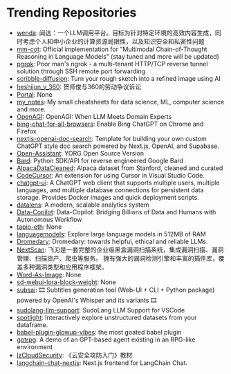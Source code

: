 # Trending Repositories

- [wenda](https://github.com/wenda-LLM/wenda): 闻达：一个LLM调用平台。目标为针对特定环境的高效内容生成，同时考虑个人和中小企业的计算资源局限性，以及知识安全和私密性问题
- [mm-cot](https://github.com/amazon-science/mm-cot): Official implementation for "Multimodal Chain-of-Thought Reasoning in Language Models" (stay tuned and more will be updated)
- [pgrok](https://github.com/pgrok/pgrok): Poor man's ngrok - a multi-tenant HTTP/TCP reverse tunnel solution through SSH remote port forwarding
- [scribble-diffusion](https://github.com/replicate/scribble-diffusion): Turn your rough sketch into a refined image using AI
- [heshijun_v_360](https://github.com/hax/heshijun_v_360): 贺师俊与360的劳动争议诉讼
- [Portal](https://github.com/lxfater/Portal): None
- [my_notes](https://github.com/merveenoyan/my_notes): My small cheatsheets for data science, ML, computer science and more.
- [OpenAGI](https://github.com/agiresearch/OpenAGI): OpenAGI: When LLM Meets Domain Experts
- [bing-chat-for-all-browsers](https://github.com/anaclumos/bing-chat-for-all-browsers): Enable Bing ChatGPT on Chrome and Firefox
- [nextjs-openai-doc-search](https://github.com/supabase-community/nextjs-openai-doc-search): Template for building your own custom ChatGPT style doc search powered by Next.js, OpenAI, and Supabase.
- [Open-Assistant](https://github.com/YORG-AI/Open-Assistant): YORG Open Source Version
- [Bard](https://github.com/acheong08/Bard): Python SDK/API for reverse engineered Google Bard
- [AlpacaDataCleaned](https://github.com/gururise/AlpacaDataCleaned): Alpaca dataset from Stanford, cleaned and curated
- [CodeCursor](https://github.com/Helixform/CodeCursor): An extension for using Cursor in Visual Studio Code. 
- [chatgpt-ui](https://github.com/WongSaang/chatgpt-ui): A ChatGPT web client that supports multiple users, multiple languages, and multiple database connections for persistent data storage. Provides Docker images and quick deployment scripts.
- [datalens](https://github.com/datalens-tech/datalens): A modern, scalable analytics system
- [Data-Copilot](https://github.com/zwq2018/Data-Copilot): Data-Copilot: Bridging Billions of Data and Humans with Autonomous Workflow
- [tapio-eth](https://github.com/nutsfinance/tapio-eth): None
- [languagemodels](https://github.com/jncraton/languagemodels): Explore large language models in 512MB of RAM
- [Dromedary](https://github.com/IBM/Dromedary): Dromedary: towards helpful, ethical and reliable LLMs.
- [NextScan](https://github.com/tongcheng-security-team/NextScan): 飞刃是一套完整的企业级黑盒漏洞扫描系统，集成漏洞扫描、漏洞管理、扫描资产、爬虫等服务。 拥有强大的漏洞检测引擎和丰富的插件库，覆盖多种漏洞类型和应用程序框架。
- [Word-As-Image](https://github.com/Shiriluz/Word-As-Image): None
- [sd-webui-lora-block-weight](https://github.com/hako-mikan/sd-webui-lora-block-weight): None
- [subsai](https://github.com/abdeladim-s/subsai): 🎞️ Subtitles generation tool (Web-UI + CLI + Python package) powered by OpenAI's Whisper and its variants 🎞️
- [sudolang-llm-support](https://github.com/paralleldrive/sudolang-llm-support): SudoLang LLM Support for VSCode
- [spotlight](https://github.com/Renumics/spotlight): Interactively explore unstructured datasets from your dataframe.
- [babel-plugin-glowup-vibes](https://github.com/christina-de-martinez/babel-plugin-glowup-vibes): the most goated babel plugin
- [gptrpg](https://github.com/dzoba/gptrpg): A demo of an GPT-based agent existing in an RPG-like environment
- [lzCloudSecurity](https://github.com/EvilAnne/lzCloudSecurity): 《云安全攻防入门》教材
- [langchain-chat-nextjs](https://github.com/zahidkhawaja/langchain-chat-nextjs): Next.js frontend for LangChain Chat.
